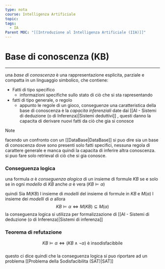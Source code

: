 ```yaml
---
type: nota
course: Intelligenza Artificiale
topic: 
tags:
  - IA
Parent MOC: "[[Introduzione al Intelligenza Artificiale (IIA)]]"
---
```


# Base di conoscenza (KB)
---
una _base di conoscenza_ è una rappresentazione esplicita, parziale e compatta in un linguaggio simbolico, che contiene:
- Fatti di tipo specifico
	- informazioni specifiche sullo stato di ciò che si sta rapresentando
- fatti di tipo generale, o regolo
	- appunto le regole di un gioco, conseguenze
una caratteristica della base di conoscenza è la _capacita inferenziali_  date dai [[AI - Sistemi di deduzione (o di Inferenza)|Sistemi deduttivi]] , questi danno la capacita di derivare nuovi fatti da ciò che gia si conosce

>[!note]
>facendo un confronto con un  [[DataBase|DataBase]] si puo dire sia un base di conoscenza dove sono presenti solo fatti specifici, nessuna regola di carattere generale e manca quindi la capacita di inferire altra conoscenza. si puo fare solo retrieval di ciò che si gia conosce.



### Conseguenza logica
una formula $\alpha$ è _conseguenza alogica_ di un insieme di formule $KB$ se e solo se in ogni _modello_ di $KB$ anche $\alpha$ è vera ($KB \models \alpha$)

quindi Sia $M(KB)$ l insieme di _modelli_ del insieme di formule in $KB$ e $M(\alpha)$ l insieme dei _modelli_ di $\alpha$ allora
$$KB \models \alpha \iff M(KB) \subseteq M(\alpha)$$
la conseguenza logica si utilizza per formalizzazione di [[AI - Sistemi di deduzione (o di Inferenza)|Sistemi di inferenza]] 

### Teorema di refutazione 
$$KB \models \alpha \iff (KB \land \lnot \alpha) \text{ è insodisfacibbile}$$  
 questo ci dice quindi che la conseguenza logica si puo riportare ad un problema [[Problema della Sodisfacibilita (SAT)|SAT]]
 